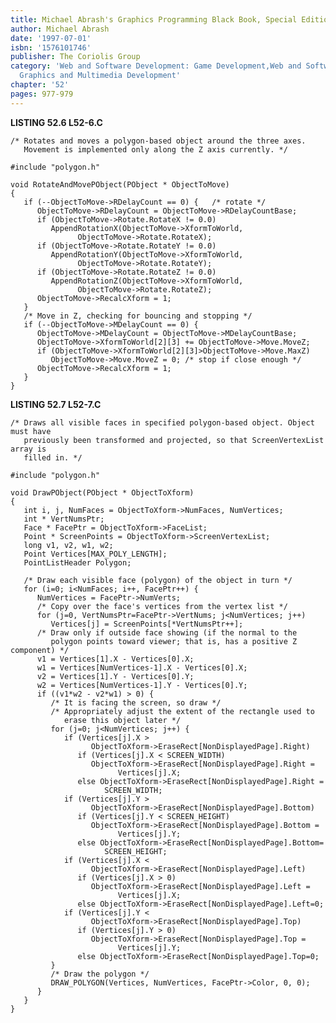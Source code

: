 ```yaml
---
title: Michael Abrash's Graphics Programming Black Book, Special Edition
author: Michael Abrash
date: '1997-07-01'
isbn: '1576101746'
publisher: The Coriolis Group
category: 'Web and Software Development: Game Development,Web and Software Development:
  Graphics and Multimedia Development'
chapter: '52'
pages: 977-979
---
```


**LISTING 52.6 L52-6.C**

    /* Rotates and moves a polygon-based object around the three axes.
       Movement is implemented only along the Z axis currently. */

    #include "polygon.h"

    void RotateAndMovePObject(PObject * ObjectToMove)
    {
       if (--ObjectToMove->RDelayCount == 0) {   /* rotate */
          ObjectToMove->RDelayCount = ObjectToMove->RDelayCountBase;
          if (ObjectToMove->Rotate.RotateX != 0.0)
             AppendRotationX(ObjectToMove->XformToWorld,
                   ObjectToMove->Rotate.RotateX);
          if (ObjectToMove->Rotate.RotateY != 0.0)
             AppendRotationY(ObjectToMove->XformToWorld,
                   ObjectToMove->Rotate.RotateY);
          if (ObjectToMove->Rotate.RotateZ != 0.0)
             AppendRotationZ(ObjectToMove->XformToWorld,
                   ObjectToMove->Rotate.RotateZ);
          ObjectToMove->RecalcXform = 1;
       }
       /* Move in Z, checking for bouncing and stopping */
       if (--ObjectToMove->MDelayCount == 0) {
          ObjectToMove->MDelayCount = ObjectToMove->MDelayCountBase;
          ObjectToMove->XformToWorld[2][3] += ObjectToMove->Move.MoveZ;
          if (ObjectToMove->XformToWorld[2][3]>ObjectToMove->Move.MaxZ)
             ObjectToMove->Move.MoveZ = 0; /* stop if close enough */
          ObjectToMove->RecalcXform = 1;
       }
    }

**LISTING 52.7 L52-7.C**

    /* Draws all visible faces in specified polygon-based object. Object must have
       previously been transformed and projected, so that ScreenVertexList array is
       filled in. */

    #include "polygon.h"

    void DrawPObject(PObject * ObjectToXform)
    {
       int i, j, NumFaces = ObjectToXform->NumFaces, NumVertices;
       int * VertNumsPtr;
       Face * FacePtr = ObjectToXform->FaceList;
       Point * ScreenPoints = ObjectToXform->ScreenVertexList;
       long v1, v2, w1, w2;
       Point Vertices[MAX_POLY_LENGTH];
       PointListHeader Polygon;

       /* Draw each visible face (polygon) of the object in turn */
       for (i=0; i<NumFaces; i++, FacePtr++) {
          NumVertices = FacePtr->NumVerts;
          /* Copy over the face's vertices from the vertex list */
          for (j=0, VertNumsPtr=FacePtr->VertNums; j<NumVertices; j++)
             Vertices[j] = ScreenPoints[*VertNumsPtr++];
          /* Draw only if outside face showing (if the normal to the
             polygon points toward viewer; that is, has a positive Z component) */
          v1 = Vertices[1].X - Vertices[0].X;
          w1 = Vertices[NumVertices-1].X - Vertices[0].X;
          v2 = Vertices[1].Y - Vertices[0].Y;
          w2 = Vertices[NumVertices-1].Y - Vertices[0].Y;
          if ((v1*w2 - v2*w1) > 0) {
             /* It is facing the screen, so draw */
             /* Appropriately adjust the extent of the rectangle used to
                erase this object later */
             for (j=0; j<NumVertices; j++) {
                if (Vertices[j].X >
                      ObjectToXform->EraseRect[NonDisplayedPage].Right)
                   if (Vertices[j].X < SCREEN_WIDTH)
                      ObjectToXform->EraseRect[NonDisplayedPage].Right =
                            Vertices[j].X;
                   else ObjectToXform->EraseRect[NonDisplayedPage].Right =
                         SCREEN_WIDTH;
                if (Vertices[j].Y >
                      ObjectToXform->EraseRect[NonDisplayedPage].Bottom)
                   if (Vertices[j].Y < SCREEN_HEIGHT)
                      ObjectToXform->EraseRect[NonDisplayedPage].Bottom =
                            Vertices[j].Y;
                   else ObjectToXform->EraseRect[NonDisplayedPage].Bottom=
                         SCREEN_HEIGHT;
                if (Vertices[j].X <
                      ObjectToXform->EraseRect[NonDisplayedPage].Left)
                   if (Vertices[j].X > 0)
                      ObjectToXform->EraseRect[NonDisplayedPage].Left =
                            Vertices[j].X;
                   else ObjectToXform->EraseRect[NonDisplayedPage].Left=0;
                if (Vertices[j].Y <
                      ObjectToXform->EraseRect[NonDisplayedPage].Top)
                   if (Vertices[j].Y > 0)
                      ObjectToXform->EraseRect[NonDisplayedPage].Top =
                            Vertices[j].Y;
                   else ObjectToXform->EraseRect[NonDisplayedPage].Top=0;
             }
             /* Draw the polygon */
             DRAW_POLYGON(Vertices, NumVertices, FacePtr->Color, 0, 0);
          }
       }
    }
